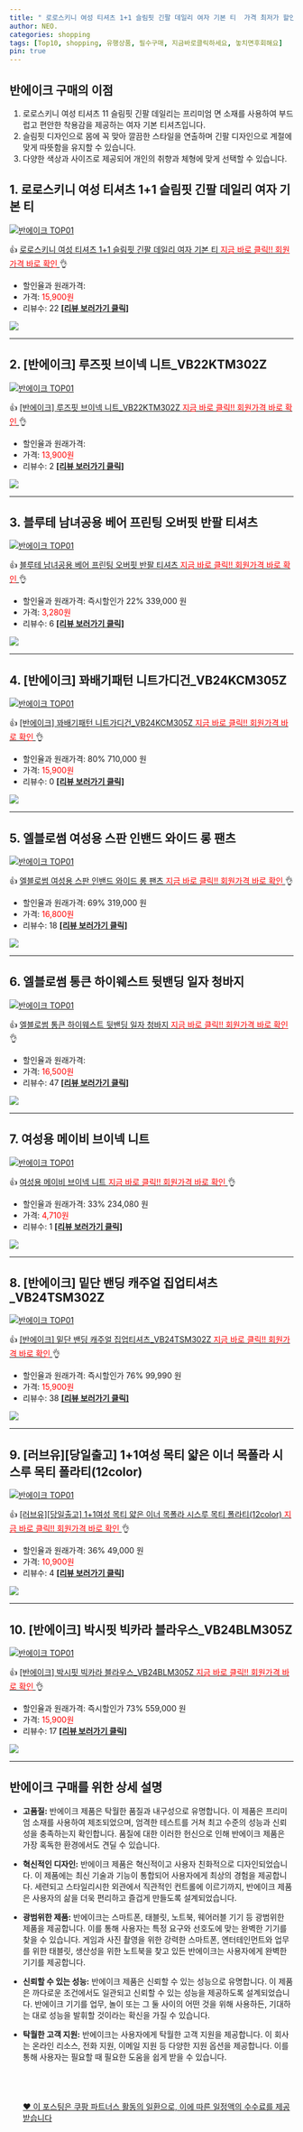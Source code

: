 ```yaml
---
title: " 로로스키니 여성 티셔츠 1+1 슬림핏 긴팔 데일리 여자 기본 티  가격 최저가 할인가 반에이크 최저가 추천 제품 비교"
author: NEO.
categories: shopping
tags: [Top10, shopping, 유행상품, 필수구매, 지금바로클릭하세요, 놓치면후회해요]
pin: true
---
```

## 반에이크 구매의 이점
1. 로로스키니 여성 티셔츠 11 슬림핏 긴팔 데일리는 프리미엄 면 소재를 사용하여 부드럽고 편안한 착용감을 제공하는 여자 기본 티셔츠입니다.
2. 슬림핏 디자인으로 몸에 꼭 맞아 깔끔한 스타일을 연출하며 긴팔 디자인으로 계절에 맞게 따뜻함을 유지할 수 있습니다.
3. 다양한 색상과 사이즈로 제공되어 개인의 취향과 체형에 맞게 선택할 수 있습니다.

   

## 1.  로로스키니 여성 티셔츠 1+1 슬림핏 긴팔 데일리 여자 기본 티 

[![반에이크 TOP01](https://thumbnail9.coupangcdn.com/thumbnails/remote/490x490ex/image/vendor_inventory/648b/6fe98593d7c3748a6259fe39ee563588526efb7abfe79834fcf9278ae0cb.jpg)](https://link.coupang.com/re/AFFSDP?lptag=AF3617701&subid=GithubCoopas&pageKey=6043224848&traceid=V0-153&itemId=11055331624&vendorItemId=78546441670)


👍 [ 로로스키니 여성 티셔츠 1+1 슬림핏 긴팔 데일리 여자 기본 티  <font color=red> 지금 바로 클릭!! 회원가격 바로 확인 </font> ](https://link.coupang.com/re/AFFSDP?lptag=AF3617701&subid=GithubCoopas&pageKey=6043224848&traceid=V0-153&itemId=11055331624&vendorItemId=78546441670) 👌 


- 할인율과 원래가격: 
- 가격: <span style='color:red'>15,900원</span>
- 리뷰수: 22  [**[리뷰 보러가기 클릭]**](https://link.coupang.com/re/AFFSDP?lptag=AF3617701&subid=GithubCoopas&pageKey=6043224848&traceid=V0-153&itemId=11055331624&vendorItemId=78546441670)

[![](/discount_price.png)](https://link.coupang.com/re/AFFSDP?lptag=AF3617701&subid=GithubCoopas&pageKey=6043224848&traceid=V0-153&itemId=11055331624&vendorItemId=78546441670)

---


   

## 2.  [반에이크] 루즈핏 브이넥 니트_VB22KTM302Z 

[![반에이크 TOP01](https://thumbnail10.coupangcdn.com/thumbnails/remote/490x490ex/image/vendor_inventory/177b/48f083093ce8b4d7fd1ae5178e7c1b4a246c81b3ec8eada498b12d9f6713.jpg)](https://link.coupang.com/re/AFFSDP?lptag=AF3617701&subid=GithubCoopas&pageKey=7864269699&traceid=V0-153&itemId=21467714140&vendorItemId=88522084091)


👍 [ [반에이크] 루즈핏 브이넥 니트_VB22KTM302Z  <font color=red> 지금 바로 클릭!! 회원가격 바로 확인 </font> ](https://link.coupang.com/re/AFFSDP?lptag=AF3617701&subid=GithubCoopas&pageKey=7864269699&traceid=V0-153&itemId=21467714140&vendorItemId=88522084091) 👌 


- 할인율과 원래가격: 
- 가격: <span style='color:red'>13,900원</span>
- 리뷰수: 2  [**[리뷰 보러가기 클릭]**](https://link.coupang.com/re/AFFSDP?lptag=AF3617701&subid=GithubCoopas&pageKey=7864269699&traceid=V0-153&itemId=21467714140&vendorItemId=88522084091)

[![](/discount_price.png)](https://link.coupang.com/re/AFFSDP?lptag=AF3617701&subid=GithubCoopas&pageKey=7864269699&traceid=V0-153&itemId=21467714140&vendorItemId=88522084091)

---


   

## 3.  블루테 남녀공용 베어 프린팅 오버핏 반팔 티셔츠 

[![반에이크 TOP01](https://thumbnail9.coupangcdn.com/thumbnails/remote/490x490ex/image/retail/images/2346537883516687-4101943a-97aa-4c76-a6f6-0f1135749b02.jpg)](https://link.coupang.com/re/AFFSDP?lptag=AF3617701&subid=GithubCoopas&pageKey=1837475602&traceid=V0-153&itemId=3124236148&vendorItemId=73679362981)


👍 [ 블루테 남녀공용 베어 프린팅 오버핏 반팔 티셔츠  <font color=red> 지금 바로 클릭!! 회원가격 바로 확인 </font> ](https://link.coupang.com/re/AFFSDP?lptag=AF3617701&subid=GithubCoopas&pageKey=1837475602&traceid=V0-153&itemId=3124236148&vendorItemId=73679362981) 👌 


- 할인율과 원래가격: 즉시할인가 22%  339,000   원
- 가격: <span style='color:red'>3,280원</span>
- 리뷰수: 6  [**[리뷰 보러가기 클릭]**](https://link.coupang.com/re/AFFSDP?lptag=AF3617701&subid=GithubCoopas&pageKey=1837475602&traceid=V0-153&itemId=3124236148&vendorItemId=73679362981)

[![](/discount_price.png)](https://link.coupang.com/re/AFFSDP?lptag=AF3617701&subid=GithubCoopas&pageKey=1837475602&traceid=V0-153&itemId=3124236148&vendorItemId=73679362981)

---


   

## 4.  [반에이크] 꽈배기패턴 니트가디건_VB24KCM305Z 

[![반에이크 TOP01](https://thumbnail9.coupangcdn.com/thumbnails/remote/490x490ex/image/vendor_inventory/a86e/413577c46a3a8405e1c57a31e9c1ea14b395c3a5235c0b320d04897dd577.jpg)](https://link.coupang.com/re/AFFSDP?lptag=AF3617701&subid=GithubCoopas&pageKey=7864399517&traceid=V0-153&itemId=21468266130&vendorItemId=88522632664)


👍 [ [반에이크] 꽈배기패턴 니트가디건_VB24KCM305Z  <font color=red> 지금 바로 클릭!! 회원가격 바로 확인 </font> ](https://link.coupang.com/re/AFFSDP?lptag=AF3617701&subid=GithubCoopas&pageKey=7864399517&traceid=V0-153&itemId=21468266130&vendorItemId=88522632664) 👌 


- 할인율과 원래가격: 80%  710,000   원
- 가격: <span style='color:red'>15,900원</span>
- 리뷰수: 0  [**[리뷰 보러가기 클릭]**](https://link.coupang.com/re/AFFSDP?lptag=AF3617701&subid=GithubCoopas&pageKey=7864399517&traceid=V0-153&itemId=21468266130&vendorItemId=88522632664)

[![](/discount_price.png)](https://link.coupang.com/re/AFFSDP?lptag=AF3617701&subid=GithubCoopas&pageKey=7864399517&traceid=V0-153&itemId=21468266130&vendorItemId=88522632664)

---


   

## 5.  엘블로썸 여성용 스판 인밴드 와이드 롱 팬츠 

[![반에이크 TOP01](https://thumbnail7.coupangcdn.com/thumbnails/remote/490x490ex/image/vendor_inventory/5853/6dc037c1e1132269a7b9ff325f6459f042b5fab2e2b032adbe8f4ebfa87c.jpg)](https://link.coupang.com/re/AFFSDP?lptag=AF3617701&subid=GithubCoopas&pageKey=6793090832&traceid=V0-153&itemId=16009772205&vendorItemId=83214492782)


👍 [ 엘블로썸 여성용 스판 인밴드 와이드 롱 팬츠  <font color=red> 지금 바로 클릭!! 회원가격 바로 확인 </font> ](https://link.coupang.com/re/AFFSDP?lptag=AF3617701&subid=GithubCoopas&pageKey=6793090832&traceid=V0-153&itemId=16009772205&vendorItemId=83214492782) 👌 


- 할인율과 원래가격: 69%  319,000   원
- 가격: <span style='color:red'>16,800원</span>
- 리뷰수: 18  [**[리뷰 보러가기 클릭]**](https://link.coupang.com/re/AFFSDP?lptag=AF3617701&subid=GithubCoopas&pageKey=6793090832&traceid=V0-153&itemId=16009772205&vendorItemId=83214492782)

[![](/discount_price.png)](https://link.coupang.com/re/AFFSDP?lptag=AF3617701&subid=GithubCoopas&pageKey=6793090832&traceid=V0-153&itemId=16009772205&vendorItemId=83214492782)

---


   

## 6.  엘블로썸 통큰 하이웨스트 뒷밴딩 일자 청바지 

[![반에이크 TOP01](https://thumbnail10.coupangcdn.com/thumbnails/remote/490x490ex/image/vendor_inventory/475d/b4a1932d236a16bcc89a290139a32bfea89791a1b00fb1707af8ef5ca67d.jpg)](https://link.coupang.com/re/AFFSDP?lptag=AF3617701&subid=GithubCoopas&pageKey=6770088835&traceid=V0-153&itemId=15893273469&vendorItemId=83262756403)


👍 [ 엘블로썸 통큰 하이웨스트 뒷밴딩 일자 청바지  <font color=red> 지금 바로 클릭!! 회원가격 바로 확인 </font> ](https://link.coupang.com/re/AFFSDP?lptag=AF3617701&subid=GithubCoopas&pageKey=6770088835&traceid=V0-153&itemId=15893273469&vendorItemId=83262756403) 👌 


- 할인율과 원래가격: 
- 가격: <span style='color:red'>16,500원</span>
- 리뷰수: 47  [**[리뷰 보러가기 클릭]**](https://link.coupang.com/re/AFFSDP?lptag=AF3617701&subid=GithubCoopas&pageKey=6770088835&traceid=V0-153&itemId=15893273469&vendorItemId=83262756403)

[![](/discount_price.png)](https://link.coupang.com/re/AFFSDP?lptag=AF3617701&subid=GithubCoopas&pageKey=6770088835&traceid=V0-153&itemId=15893273469&vendorItemId=83262756403)

---


   

## 7.  여성용 메이비 브이넥 니트 

[![반에이크 TOP01](https://thumbnail6.coupangcdn.com/thumbnails/remote/490x490ex/image/retail/images/2718007432776-7c696bd7-c641-4274-8e57-d0654440a177.jpg)](https://link.coupang.com/re/AFFSDP?lptag=AF3617701&subid=GithubCoopas&pageKey=4926658558&traceid=V0-153&itemId=6466935396&vendorItemId=73761330454)


👍 [ 여성용 메이비 브이넥 니트  <font color=red> 지금 바로 클릭!! 회원가격 바로 확인 </font> ](https://link.coupang.com/re/AFFSDP?lptag=AF3617701&subid=GithubCoopas&pageKey=4926658558&traceid=V0-153&itemId=6466935396&vendorItemId=73761330454) 👌 


- 할인율과 원래가격: 33%  234,080   원
- 가격: <span style='color:red'>4,710원</span>
- 리뷰수: 1  [**[리뷰 보러가기 클릭]**](https://link.coupang.com/re/AFFSDP?lptag=AF3617701&subid=GithubCoopas&pageKey=4926658558&traceid=V0-153&itemId=6466935396&vendorItemId=73761330454)

[![](/discount_price.png)](https://link.coupang.com/re/AFFSDP?lptag=AF3617701&subid=GithubCoopas&pageKey=4926658558&traceid=V0-153&itemId=6466935396&vendorItemId=73761330454)

---


   

## 8.  [반에이크] 밑단 밴딩 캐주얼 집업티셔츠_VB24TSM302Z 

[![반에이크 TOP01](https://thumbnail8.coupangcdn.com/thumbnails/remote/490x490ex/image/vendor_inventory/e6b8/ae811c61d7a587d8840b93f3eca443dee9fe2712a4cd58cbc4142f556460.jpg)](https://link.coupang.com/re/AFFSDP?lptag=AF3617701&subid=GithubCoopas&pageKey=7864511347&traceid=V0-153&itemId=21468843445&vendorItemId=88523192078)


👍 [ [반에이크] 밑단 밴딩 캐주얼 집업티셔츠_VB24TSM302Z  <font color=red> 지금 바로 클릭!! 회원가격 바로 확인 </font> ](https://link.coupang.com/re/AFFSDP?lptag=AF3617701&subid=GithubCoopas&pageKey=7864511347&traceid=V0-153&itemId=21468843445&vendorItemId=88523192078) 👌 


- 할인율과 원래가격: 즉시할인가 76%  99,990   원
- 가격: <span style='color:red'>15,900원</span>
- 리뷰수: 38  [**[리뷰 보러가기 클릭]**](https://link.coupang.com/re/AFFSDP?lptag=AF3617701&subid=GithubCoopas&pageKey=7864511347&traceid=V0-153&itemId=21468843445&vendorItemId=88523192078)

[![](/discount_price.png)](https://link.coupang.com/re/AFFSDP?lptag=AF3617701&subid=GithubCoopas&pageKey=7864511347&traceid=V0-153&itemId=21468843445&vendorItemId=88523192078)

---


   

## 9.  [러브유][당일출고] 1+1여성 목티 얇은 이너 목폴라 시스루 목티 폴라티(12color) 

[![반에이크 TOP01](https://thumbnail6.coupangcdn.com/thumbnails/remote/490x490ex/image/vendor_inventory/544d/0e2bfaa403ea7b84c2765106166926219519836adecec741b064d1915415.jpg)](https://link.coupang.com/re/AFFSDP?lptag=AF3617701&subid=GithubCoopas&pageKey=6765262291&traceid=V0-153&itemId=15867990341&vendorItemId=83077580814)


👍 [ [러브유][당일출고] 1+1여성 목티 얇은 이너 목폴라 시스루 목티 폴라티(12color)  <font color=red> 지금 바로 클릭!! 회원가격 바로 확인 </font> ](https://link.coupang.com/re/AFFSDP?lptag=AF3617701&subid=GithubCoopas&pageKey=6765262291&traceid=V0-153&itemId=15867990341&vendorItemId=83077580814) 👌 


- 할인율과 원래가격: 36%  49,000   원
- 가격: <span style='color:red'>10,900원</span>
- 리뷰수: 4  [**[리뷰 보러가기 클릭]**](https://link.coupang.com/re/AFFSDP?lptag=AF3617701&subid=GithubCoopas&pageKey=6765262291&traceid=V0-153&itemId=15867990341&vendorItemId=83077580814)

[![](/discount_price.png)](https://link.coupang.com/re/AFFSDP?lptag=AF3617701&subid=GithubCoopas&pageKey=6765262291&traceid=V0-153&itemId=15867990341&vendorItemId=83077580814)

---


   

## 10.  [반에이크] 박시핏 빅카라 블라우스_VB24BLM305Z 

[![반에이크 TOP01](https://thumbnail6.coupangcdn.com/thumbnails/remote/490x490ex/image/vendor_inventory/ae1b/1c30555e77a57ba1915d48fd2cfb26ff2935fea4ade78e1d0722ec4f824f.jpg)](https://link.coupang.com/re/AFFSDP?lptag=AF3617701&subid=GithubCoopas&pageKey=7864313250&traceid=V0-153&itemId=21467902757&vendorItemId=88522271502)


👍 [ [반에이크] 박시핏 빅카라 블라우스_VB24BLM305Z  <font color=red> 지금 바로 클릭!! 회원가격 바로 확인 </font> ](https://link.coupang.com/re/AFFSDP?lptag=AF3617701&subid=GithubCoopas&pageKey=7864313250&traceid=V0-153&itemId=21467902757&vendorItemId=88522271502) 👌 


- 할인율과 원래가격: 즉시할인가 73%  559,000   원
- 가격: <span style='color:red'>15,900원</span>
- 리뷰수: 17  [**[리뷰 보러가기 클릭]**](https://link.coupang.com/re/AFFSDP?lptag=AF3617701&subid=GithubCoopas&pageKey=7864313250&traceid=V0-153&itemId=21467902757&vendorItemId=88522271502)

[![](/discount_price.png)](https://link.coupang.com/re/AFFSDP?lptag=AF3617701&subid=GithubCoopas&pageKey=7864313250&traceid=V0-153&itemId=21467902757&vendorItemId=88522271502)

---
## 반에이크 구매를 위한 상세 설명
* **고품질:** 반에이크 제품은 탁월한 품질과 내구성으로 유명합니다. 이 제품은 프리미엄 소재를 사용하여 제조되었으며, 엄격한 테스트를 거쳐 최고 수준의 성능과 신뢰성을 충족하는지 확인합니다. 품질에 대한 이러한 헌신으로 인해 반에이크 제품은 가장 혹독한 환경에서도 견딜 수 있습니다.


* **혁신적인 디자인:** 반에이크 제품은 혁신적이고 사용자 친화적으로 디자인되었습니다. 이 제품에는 최신 기술과 기능이 통합되어 사용자에게 최상의 경험을 제공합니다. 세련되고 스타일리시한 외관에서 직관적인 컨트롤에 이르기까지, 반에이크 제품은 사용자의 삶을 더욱 편리하고 즐겁게 만들도록 설계되었습니다.


* **광범위한 제품:** 반에이크는 스마트폰, 태블릿, 노트북, 웨어러블 기기 등 광범위한 제품을 제공합니다. 이를 통해 사용자는 특정 요구와 선호도에 맞는 완벽한 기기를 찾을 수 있습니다. 게임과 사진 촬영을 위한 강력한 스마트폰, 엔터테인먼트와 업무를 위한 태블릿, 생산성을 위한 노트북을 찾고 있든 반에이크는 사용자에게 완벽한 기기를 제공합니다.


* **신뢰할 수 있는 성능:** 반에이크 제품은 신뢰할 수 있는 성능으로 유명합니다. 이 제품은 까다로운 조건에서도 일관되고 신뢰할 수 있는 성능을 제공하도록 설계되었습니다. 반에이크 기기를 업무, 놀이 또는 그 둘 사이의 어떤 것을 위해 사용하든, 기대하는 대로 성능을 발휘할 것이라는 확신을 가질 수 있습니다.


* **탁월한 고객 지원:** 반에이크는 사용자에게 탁월한 고객 지원을 제공합니다. 이 회사는 온라인 리소스, 전화 지원, 이메일 지원 등 다양한 지원 옵션을 제공합니다. 이를 통해 사용자는 필요할 때 필요한 도움을 쉽게 받을 수 있습니다.<br><br><br><br><br> [ ❤  이 포스팅은 쿠팡 파트너스 활동의 일환으로, 이에 따른 일정액의 수수료를 제공받습니다](https://link.coupang.com/a/bcEFyh)